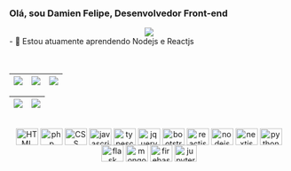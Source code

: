 ### Olá, sou Damien Felipe, Desenvolvedor Front-end

<div align="center"> 
  <a href="https://www.linkedin.com/in/damien-costa/" target="_blank"><img src="https://img.shields.io/badge/-LinkedIn-%230077B5?style=for-the-badge&logo=linkedin&logoColor=white" target="_blank"></a> 
</div>

<div>
- 🌱 Estou atuamente aprendendo Nodejs e Reactjs
  <br><br><br>
</div>
 
| ![](http://github-profile-summary-cards.vercel.app/api/cards/stats?username=mienblack&theme=nord_dark) | ![](http://github-profile-summary-cards.vercel.app/api/cards/repos-per-language?username=mienblack&hide=Html&theme=nord_dark) | ![](http://github-profile-summary-cards.vercel.app/api/cards/most-commit-language?username=mienblack&theme=nord_dark) |
| :-: | :-: | :-: |

| ![](http://github-profile-summary-cards.vercel.app/api/cards/profile-details?username=mienblack&theme=nord_dark) | ![](https://github-readme-streak-stats.herokuapp.com/?user=mienblack&hide_border=true&date_format=M%20j%5B%2C%20Y%5D&background=2D3742&stroke=2D3742&ring=6bbbca&fire=6bbbca&currStreakNum=fff&sideNums=6bbbca&currStreakLabel=6bbbca&sideLabels=fff&dates=fff) |
| :-: | :-: |

<div style="display: inline_block" align="center"><br>
  <img align="center" alt="HTML" height="30" width="40" src="https://cdn.jsdelivr.net/gh/devicons/devicon/icons/html5/html5-plain.svg">
  <img align="center" alt="php" height="30" width="40" src="https://cdn.jsdelivr.net/gh/devicons/devicon/icons/php/php-plain.svg" />
  <img align="center" alt="CSS" height="30" width="40" src="https://cdn.jsdelivr.net/gh/devicons/devicon/icons/css3/css3-plain.svg">
  <img align="center" alt="javascript" height="30" width="40" src="https://cdn.jsdelivr.net/gh/devicons/devicon/icons/javascript/javascript-plain.svg">
  <img align="center" alt="typescript" height="30" width="40" src="https://cdn.jsdelivr.net/gh/devicons/devicon/icons/typescript/typescript-plain.svg" />
  <img align="center" alt="jquery" height="30" width="40" src="https://cdn.jsdelivr.net/gh/devicons/devicon/icons/jquery/jquery-plain.svg">
  <img align="center" alt="bootstrap" height="30" width="40" src="https://cdn.jsdelivr.net/gh/devicons/devicon/icons/bootstrap/bootstrap-plain.svg">
  <img align="center" alt="reactjs" height="30" width="40" src="https://cdn.jsdelivr.net/gh/devicons/devicon/icons/react/react-original.svg">
  <img align="center" alt="nodejs" height="30" width="40" src="https://cdn.jsdelivr.net/gh/devicons/devicon/icons/nodejs/nodejs-original.svg" />
  <img align="center" alt="nextjs" height="30" width="40" src="https://cdn.jsdelivr.net/gh/devicons/devicon/icons/nextjs/nextjs-original.svg" />
  <img align="center" alt="python" height="30" width="40" src="https://cdn.jsdelivr.net/gh/devicons/devicon/icons/python/python-plain.svg">
  <img align="center" alt="flask" height="30" width="40" src="https://cdn.jsdelivr.net/gh/devicons/devicon/icons/flask/flask-original.svg" />  
  <img align="center" alt="mongodb" height="30" width="40" src="https://cdn.jsdelivr.net/gh/devicons/devicon/icons/mongodb/mongodb-plain.svg" />
  <img align="center" alt="firebase" height="30" width="40"  src="https://cdn.jsdelivr.net/gh/devicons/devicon/icons/firebase/firebase-plain.svg" />    
  <img align="center" alt="jupyter" height="30" width="40" src="https://cdn.jsdelivr.net/gh/devicons/devicon/icons/jupyter/jupyter-original.svg">
</div>
